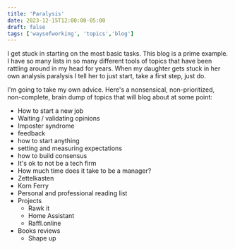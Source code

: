 ```yaml
---
title: 'Paralysis'
date: 2023-12-15T12:00:00-05:00
draft: false
tags: ['waysofworking', 'topics','blog']
---
```


I get stuck in starting on the most basic tasks. This blog is a prime example. I have so many lists in so many different tools of topics that have been rattling around in my head for years. When my daughter gets stuck in her own analysis paralysis I tell her to just start, take a first step, just do.

I'm going to take my own advice. Here's a nonsensical, non-prioritized, non-complete, brain dump of topics that will blog about at some point:

* How to start a new job
* Waiting / validating opinions
* Imposter syndrome
* feedback
* how to start anything
* setting and measuring expectations
* how to build consensus
* It's ok to not be a tech firm
* How much time does it take to be a manager?
* Zettelkasten
* Korn Ferry
* Personal and professional reading list
* Projects
  * Rawk it
  * Home Assistant
  * Raffl.online
* Books reviews
  * Shape up 
